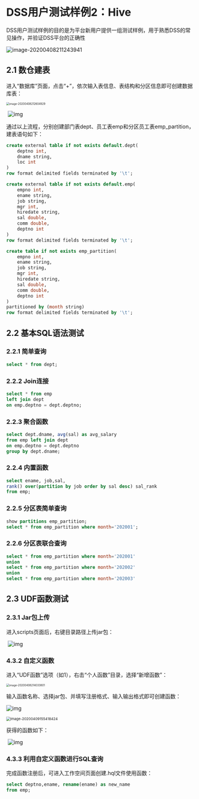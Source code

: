 # DSS用户测试样例2：Hive

DSS用户测试样例的目的是为平台新用户提供一组测试样例，用于熟悉DSS的常见操作，并验证DSS平台的正确性

![image-20200408211243941](../../../images/zh_CN/chapter3/tests/home.png)

## 2.1 数仓建表

​        进入“数据库”页面，点击“+”，依次输入表信息、表结构和分区信息即可创建数据库表：

<img src="../../../images/zh_CN/chapter3/tests/hive1.png" alt="image-20200408212604929" style="zoom:50%;" />

​            ![img](../../../images/zh_CN/chapter3/tests/hive2.png)                        

​       通过以上流程，分别创建部门表dept、员工表emp和分区员工表emp_partition，建表语句如下：

```sql
create external table if not exists default.dept(
    deptno int,
    dname string,
    loc int
)
row format delimited fields terminated by '\t';

create external table if not exists default.emp(
    empno int,
    ename string,
    job string,
    mgr int,
    hiredate string, 
    sal double, 
    comm double,
    deptno int
)
row format delimited fields terminated by '\t';

create table if not exists emp_partition(
    empno int,
    ename string,
    job string,
    mgr int,
    hiredate string, 
    sal double, 
    comm double,
    deptno int
)
partitioned by (month string)
row format delimited fields terminated by '\t';
```

## 2.2 基本SQL语法测试

### 2.2.1 简单查询

```sql
select * from dept;
```

### 2.2.2 Join连接

```sql
select * from emp
left join dept
on emp.deptno = dept.deptno;
```

### 2.2.3 聚合函数

```sql
select dept.dname, avg(sal) as avg_salary
from emp left join dept
on emp.deptno = dept.deptno
group by dept.dname;
```

### 2.2.4 内置函数

```sql
select ename, job,sal,
rank() over(partition by job order by sal desc) sal_rank
from emp;
```

### 2.2.5 分区表简单查询

```sql
show partitions emp_partition;
select * from emp_partition where month='202001';
```

### 2.2.6 分区表联合查询

```sql
select * from emp_partition where month='202001'
union
select * from emp_partition where month='202002'
union
select * from emp_partition where month='202003'
```

## 2.3 UDF函数测试

### 2.3.1 Jar包上传

进入scripts页面后，右键目录路径上传jar包：

​            ![img](../../../images/zh_CN/chapter3/tests/hive3.png)                      

### 4.3.2 自定义函数

进入“UDF函数”选项（如1），右击“个人函数”目录，选择“新增函数”：

<img src="../../../images/zh_CN/chapter3/tests/hive4.png" alt="image-20200408214033801" style="zoom: 50%;" />

输入函数名称、选择jar包、并填写注册格式、输入输出格式即可创建函数：

 ![img](../../../images/zh_CN/chapter3/tests/hive5.png)            

<img src="../../../images/zh_CN/chapter3/tests/hive-6.png" alt="image-20200409155418424" style="zoom: 67%;" />

获得的函数如下：

​            ![img](../../../images/zh_CN/chapter3/tests/hive7.png)              

### 4.3.3 利用自定义函数进行SQL查询

完成函数注册后，可进入工作空间页面创建.hql文件使用函数：

```sql
select deptno,ename, rename(ename) as new_name
from emp;
```
